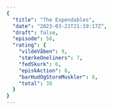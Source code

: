 ```yaml
---
{
  "title": "The Expendables",
  "date": "2023-03-21T21:19:17Z",
  "draft": false,
  "episode": 56,
  "rating": {
    "vildeVåben": 9,
    "stærkeOneliners": 7,
    "fedSkurk": 6,
    "episkAction": 8,
    "barHudOgStoreMuskler": 8,
    "total": 38
  }
}
---
```



